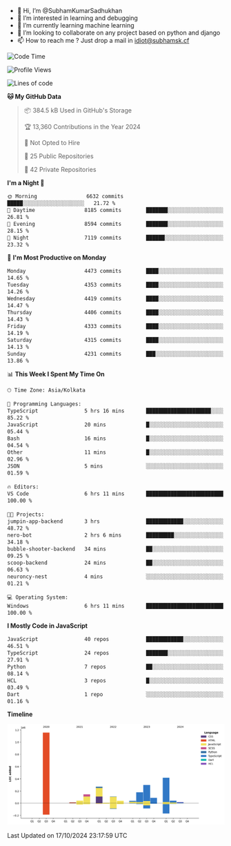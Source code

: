 - 👋 Hi, I’m @SubhamKumarSadhukhan
- 👀 I’m interested in learning and debugging
- 🌱 I’m currently learning machine learning
- 💞️ I’m looking to collaborate on any project based on python and django
- 📫 How to reach me ?
      Just drop a mail in idiot@subhamsk.cf

<!---
SubhamKumarSadhukhan/SubhamKumarSadhukhan is a ✨ special ✨ repository because its `README.md` (this file) appears on your GitHub profile.
You can click the Preview link to take a look at your changes.
--->


<!--START_SECTION:waka-->
![Code Time](http://img.shields.io/badge/Code%20Time-2%2C561%20hrs%2027%20mins-blue)

![Profile Views](http://img.shields.io/badge/Profile%20Views-0-blue)

![Lines of code](https://img.shields.io/badge/From%20Hello%20World%20I%27ve%20Written-2.8%20million%20lines%20of%20code-blue)

**🐱 My GitHub Data** 

> 📦 384.5 kB Used in GitHub's Storage 
 > 
> 🏆 13,360 Contributions in the Year 2024
 > 
> 🚫 Not Opted to Hire
 > 
> 📜 25 Public Repositories 
 > 
> 🔑 42 Private Repositories 
 > 
**I'm a Night 🦉** 

```text
🌞 Morning                6632 commits        █████░░░░░░░░░░░░░░░░░░░░   21.72 % 
🌆 Daytime                8185 commits        ███████░░░░░░░░░░░░░░░░░░   26.81 % 
🌃 Evening                8594 commits        ███████░░░░░░░░░░░░░░░░░░   28.15 % 
🌙 Night                  7119 commits        ██████░░░░░░░░░░░░░░░░░░░   23.32 % 
```
📅 **I'm Most Productive on Monday** 

```text
Monday                   4473 commits        ████░░░░░░░░░░░░░░░░░░░░░   14.65 % 
Tuesday                  4353 commits        ████░░░░░░░░░░░░░░░░░░░░░   14.26 % 
Wednesday                4419 commits        ████░░░░░░░░░░░░░░░░░░░░░   14.47 % 
Thursday                 4406 commits        ████░░░░░░░░░░░░░░░░░░░░░   14.43 % 
Friday                   4333 commits        ████░░░░░░░░░░░░░░░░░░░░░   14.19 % 
Saturday                 4315 commits        ████░░░░░░░░░░░░░░░░░░░░░   14.13 % 
Sunday                   4231 commits        ███░░░░░░░░░░░░░░░░░░░░░░   13.86 % 
```


📊 **This Week I Spent My Time On** 

```text
🕑︎ Time Zone: Asia/Kolkata

💬 Programming Languages: 
TypeScript               5 hrs 16 mins       █████████████████████░░░░   85.22 % 
JavaScript               20 mins             █░░░░░░░░░░░░░░░░░░░░░░░░   05.44 % 
Bash                     16 mins             █░░░░░░░░░░░░░░░░░░░░░░░░   04.54 % 
Other                    11 mins             █░░░░░░░░░░░░░░░░░░░░░░░░   02.96 % 
JSON                     5 mins              ░░░░░░░░░░░░░░░░░░░░░░░░░   01.59 % 

🔥 Editors: 
VS Code                  6 hrs 11 mins       █████████████████████████   100.00 % 

🐱‍💻 Projects: 
jumpin-app-backend       3 hrs               ████████████░░░░░░░░░░░░░   48.72 % 
nero-bot                 2 hrs 6 mins        █████████░░░░░░░░░░░░░░░░   34.18 % 
bubble-shooter-backend   34 mins             ██░░░░░░░░░░░░░░░░░░░░░░░   09.25 % 
scoop-backend            24 mins             ██░░░░░░░░░░░░░░░░░░░░░░░   06.63 % 
neuroncy-nest            4 mins              ░░░░░░░░░░░░░░░░░░░░░░░░░   01.21 % 

💻 Operating System: 
Windows                  6 hrs 11 mins       █████████████████████████   100.00 % 
```

**I Mostly Code in JavaScript** 

```text
JavaScript               40 repos            ████████████░░░░░░░░░░░░░   46.51 % 
TypeScript               24 repos            ███████░░░░░░░░░░░░░░░░░░   27.91 % 
Python                   7 repos             ██░░░░░░░░░░░░░░░░░░░░░░░   08.14 % 
HCL                      3 repos             █░░░░░░░░░░░░░░░░░░░░░░░░   03.49 % 
Dart                     1 repo              ░░░░░░░░░░░░░░░░░░░░░░░░░   01.16 % 
```



**Timeline**

![Lines of Code chart](https://raw.githubusercontent.com/SubhamKumarSadhukhan/SubhamKumarSadhukhan/main/assets/bar_graph.png)


 Last Updated on 17/10/2024 23:17:59 UTC
<!--END_SECTION:waka-->

